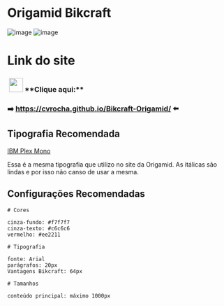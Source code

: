 # Origamid Bikcraft

![image](https://user-images.githubusercontent.com/62439381/167528888-2fe0709d-a1c8-45d7-a032-413698c14075.png)
![image](https://user-images.githubusercontent.com/62439381/167529291-6f3cf7d2-6ed2-4764-8ad1-00442806c06a.png)

# Link do site

<h3>&nbsp;<img width="32px" src="https://user-images.githubusercontent.com/62439381/159175059-0ea4a795-21f9-43f4-a9db-afc3a21ab780.gif">&nbsp;**Clique aqui:**</h3>

**<h3>➡️&nbsp;https://cvrocha.github.io/Bikcraft-Origamid/ ⬅️&nbsp;</h3>**

## Tipografia Recomendada

[IBM Plex Mono](https://fonts.google.com/specimen/IBM+Plex+Mono)

Essa é a mesma tipografia que utilizo no site da Origamid. As itálicas são lindas e por isso não canso de usar a mesma.

## Configurações Recomendadas

```
# Cores

cinza-fundo: #f7f7f7
cinza-texto: #c6c6c6
vermelho: #ee2211

# Tipografia

fonte: Arial
parágrafos: 20px
Vantagens Bikcraft: 64px

# Tamanhos

conteúdo principal: máximo 1000px
```
